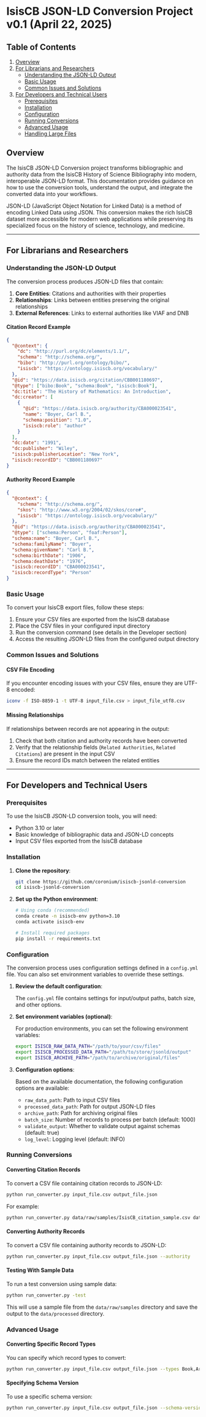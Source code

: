 # IsisCB JSON-LD Conversion Project v0.1 (April 22, 2025)

## Table of Contents

1. [Overview](#overview)
2. [For Librarians and Researchers](#for-librarians-and-researchers)
   - [Understanding the JSON-LD Output](#understanding-the-json-ld-output)
   - [Basic Usage](#basic-usage)
   - [Common Issues and Solutions](#common-issues-and-solutions)
3. [For Developers and Technical Users](#for-developers-and-technical-users)
   - [Prerequisites](#prerequisites)
   - [Installation](#installation)
   - [Configuration](#configuration)
   - [Running Conversions](#running-conversions)
   - [Advanced Usage](#advanced-usage)
   - [Handling Large Files](#handling-large-files)

## Overview

The IsisCB JSON-LD Conversion project transforms bibliographic and authority data from the IsisCB History of Science Bibliography into modern, interoperable JSON-LD format. This documentation provides guidance on how to use the conversion tools, understand the output, and integrate the converted data into your workflows.

JSON-LD (JavaScript Object Notation for Linked Data) is a method of encoding Linked Data using JSON. This conversion makes the rich IsisCB dataset more accessible for modern web applications while preserving its specialized focus on the history of science, technology, and medicine.

---

## For Librarians and Researchers

### Understanding the JSON-LD Output

The conversion process produces JSON-LD files that contain:

1. **Core Entities**: Citations and authorities with their properties
2. **Relationships**: Links between entities preserving the original relationships
3. **External References**: Links to external authorities like VIAF and DNB

#### Citation Record Example

```json
{
  "@context": {
    "dc": "http://purl.org/dc/elements/1.1/",
    "schema": "http://schema.org/",
    "bibo": "http://purl.org/ontology/bibo/",
    "isiscb": "https://ontology.isiscb.org/vocabulary/"
  },
  "@id": "https://data.isiscb.org/citation/CBB001180697",
  "@type": ["bibo:Book", "schema:Book", "isiscb:Book"],
  "dc:title": "The History of Mathematics: An Introduction",
  "dc:creator": [
    {
      "@id": "https://data.isiscb.org/authority/CBA000023541",
      "name": "Boyer, Carl B.",
      "schema:position": "1.0",
      "isiscb:role": "author"
    }
  ],
  "dc:date": "1991",
  "dc:publisher": "Wiley",
  "isiscb:publisherLocation": "New York",
  "isiscb:recordID": "CBB001180697"
}
```

#### Authority Record Example

```json
{
  "@context": {
    "schema": "http://schema.org/",
    "skos": "http://www.w3.org/2004/02/skos/core#",
    "isiscb": "https://ontology.isiscb.org/vocabulary/"
  },
  "@id": "https://data.isiscb.org/authority/CBA000023541",
  "@type": ["schema:Person", "foaf:Person"],
  "schema:name": "Boyer, Carl B.",
  "schema:familyName": "Boyer",
  "schema:givenName": "Carl B.",
  "schema:birthDate": "1906",
  "schema:deathDate": "1976",
  "isiscb:recordID": "CBA000023541",
  "isiscb:recordType": "Person"
}
```

### Basic Usage

To convert your IsisCB export files, follow these steps:

1. Ensure your CSV files are exported from the IsisCB database
2. Place the CSV files in your configured input directory
3. Run the conversion command (see details in the Developer section)
4. Access the resulting JSON-LD files from the configured output directory

### Common Issues and Solutions

#### CSV File Encoding

If you encounter encoding issues with your CSV files, ensure they are UTF-8 encoded:

```bash
iconv -f ISO-8859-1 -t UTF-8 input_file.csv > input_file_utf8.csv
```

#### Missing Relationships

If relationships between records are not appearing in the output:

1. Check that both citation and authority records have been converted
2. Verify that the relationship fields (`Related Authorities`, `Related Citations`) are present in the input CSV
3. Ensure the record IDs match between the related entities

---

## For Developers and Technical Users

### Prerequisites

To use the IsisCB JSON-LD conversion tools, you will need:

- Python 3.10 or later
- Basic knowledge of bibliographic data and JSON-LD concepts
- Input CSV files exported from the IsisCB database

### Installation

1. **Clone the repository**:
   ```bash
   git clone https://github.com/coronium/isiscb-jsonld-conversion
   cd isiscb-jsonld-conversion
   ```

2. **Set up the Python environment**:
   ```bash
   # Using conda (recommended)
   conda create -n isiscb-env python=3.10
   conda activate isiscb-env
   
   # Install required packages
   pip install -r requirements.txt
   ```

### Configuration

The conversion process uses configuration settings defined in a `config.yml` file. You can also set environment variables to override these settings.

1. **Review the default configuration**:

   The `config.yml` file contains settings for input/output paths, batch size, and other options.

2. **Set environment variables (optional)**:

   For production environments, you can set the following environment variables:
   ```bash
   export ISISCB_RAW_DATA_PATH="/path/to/your/csv/files"
   export ISISCB_PROCESSED_DATA_PATH="/path/to/store/jsonld/output"
   export ISISCB_ARCHIVE_PATH="/path/to/archive/original/files"
   ```

3. **Configuration options**:

   Based on the available documentation, the following configuration options are available:
   
   - `raw_data_path`: Path to input CSV files
   - `processed_data_path`: Path for output JSON-LD files
   - `archive_path`: Path for archiving original files
   - `batch_size`: Number of records to process per batch (default: 1000)
   - `validate_output`: Whether to validate output against schemas (default: true)
   - `log_level`: Logging level (default: INFO)

### Running Conversions

#### Converting Citation Records

To convert a CSV file containing citation records to JSON-LD:

```bash
python run_converter.py input_file.csv output_file.json
```

For example:
```bash
python run_converter.py data/raw/samples/IsisCB_citation_sample.csv data/processed/citation_output.json
```

#### Converting Authority Records

To convert a CSV file containing authority records to JSON-LD:

```bash
python run_converter.py input_file.csv output_file.json --authority
```

#### Testing With Sample Data

To run a test conversion using sample data:

```bash
python run_converter.py -test
```

This will use a sample file from the `data/raw/samples` directory and save the output to the `data/processed` directory.

### Advanced Usage

#### Converting Specific Record Types

You can specify which record types to convert:

```bash
python run_converter.py input_file.csv output_file.json --types Book,Article
```

#### Specifying Schema Version

To use a specific schema version:

```bash
python run_converter.py input_file.csv output_file.json --schema-version 0.1
```


